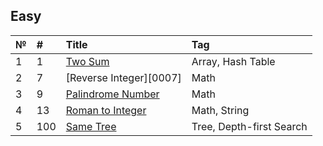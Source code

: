 ## Easy

| №    | #    | Title                                                             | Tag                                               |
| :--- | :--- | :---------------------------------------------------------------- | :------------------------------------------------ |
| 1    | 1    | [Two Sum][0001]                                                   | Array, Hash Table                                 |
| 2    | 7    | [Reverse Integer][0007]                                           | Math                                              |
| 3    | 9    | [Palindrome Number][0009]                                         | Math                                              |
| 4    | 13   | [Roman to Integer][0013]                                          | Math, String                                      |
| 5    | 100   | [ Same Tree][0100]                                               | Tree, Depth-first Search                          |


[0001]: https://leetcode.com/problems/two-sum/
[0009]: https://github.com/OB11TO/JavaDrill/blob/main/src/leetCode/Easy/PalindromeNumber.java
[0013]: https://github.com/OB11TO/JavaDrill/blob/main/src/leetCode/Easy/RomanToInteger.java
[0100]: https://leetcode.com/problems/same-tree/
